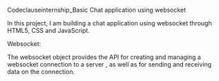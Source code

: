 Codeclauseinternship_Basic Chat application using websocket 


In this project, I am building a chat application
using websocket through HTML5, CSS and JavaScript.


Websocket:

The websocket object provides the API for creating and managing a websocket connection to a server , as well as for sending and receiving data on the connection.

